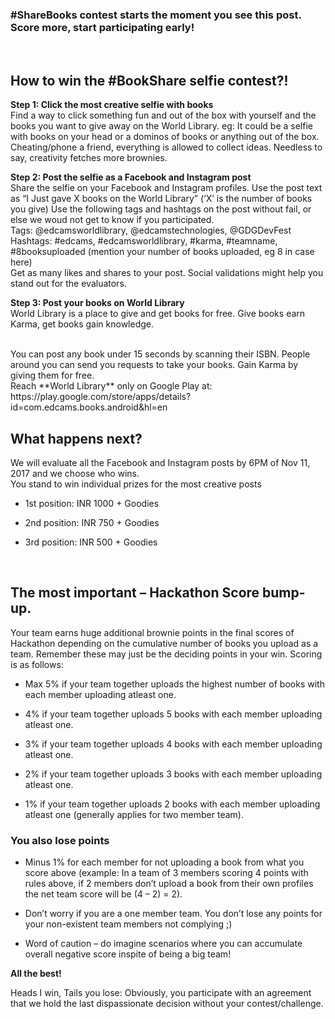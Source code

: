 ### #ShareBooks contest starts the moment you see this post. Score more, start participating early!

<br>

## How to win the #BookShare selfie contest?!

**Step 1: Click the most creative selfie with books**
</br>
Find a way to click something fun and out of the box with yourself and the books you want to give away on the World Library. eg: It could be a selfie with books on your head or a dominos of books or anything out of the box. Cheating/phone a friend, everything is allowed to collect ideas. Needless to say, creativity fetches more brownies.
</br>

**Step 2: Post the selfie as a Facebook and Instagram post**
</br>
Share the selfie on your Facebook and Instagram profiles. 
Use the post text as “I Just gave X books on the World Library” (‘X’ is the number of books you give)
Use the following tags and hashtags on the post without fail, or else we woud not get to know if you participated.
</br>
Tags: @edcamsworldlibrary, @edcamstechnologies, @GDGDevFest
</br>
Hashtags: #edcams, #edcamsworldlibrary, #karma, #teamname, #8booksuploaded (mention your number of books uploaded, eg 8 in case here)
</br>
Get as many likes and shares to your post. Social validations might help you stand out for the evaluators.
</br>

**Step 3: Post your books on World Library**
</br>
World Library is a place to give and get books for free. Give books earn Karma, get books gain knowledge.

</br>
You can post any book under 15 seconds by scanning their ISBN. People around you can send you requests to take your books. Gain Karma by giving them for free.
</br>
Reach **World Library** only on Google Play at: https://play.google.com/store/apps/details?id=com.edcams.books.android&hl=en



## What happens next?
We will evaluate all the Facebook and Instagram posts by 6PM of Nov 11, 2017 and we choose who wins.
</br>
You stand to win individual prizes for the most creative posts
</br>
* 1st position: INR 1000 + Goodies

* 2nd position: INR 750 + Goodies

* 3rd position: INR 500 + Goodies
</br>

## The most important – Hackathon Score bump-up.

Your team earns huge additional brownie points in the final scores of Hackathon depending on the cumulative number of books you upload as a team. Remember these may just be the deciding points in your win. Scoring is as follows:

* Max 5% if your team together uploads the highest number of books with each member uploading atleast one.

* 4% if your team together uploads 5 books with each member uploading atleast one.

* 3% if your team together uploads 4 books with each member uploading atleast one.

* 2% if your team together uploads 3 books with each member uploading atleast one.

* 1% if your team together uploads 2 books with each member uploading atleast one (generally applies for two member team).

### You also lose points
*  Minus 1% for each member for not uploading a book from what you score above (example: In a team of 3 members scoring 4 points with rules above, if 2 members don’t upload a book from their own profiles the net team score will be (4 – 2) = 2).

* Don’t worry if you are a one member team. You don’t lose any points for your non-existent team members not complying ;)

*  Word of caution – do imagine scenarios where you can accumulate overall negative score inspite of being a big team!

**All the best!**

Heads I win, Tails you lose: Obviously, you participate with an agreement that we hold the last dispassionate decision without your contest/challenge.











